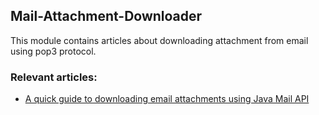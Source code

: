 ## Mail-Attachment-Downloader

This module contains articles about downloading attachment from email using pop3 protocol.

### Relevant articles:

- [A quick guide to downloading email attachments using Java Mail API](https://www.baeldung.com/)